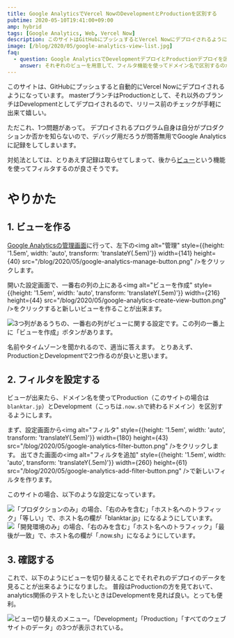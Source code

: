 ```yaml
---
title: Google AnalyticsでVercel NowのDevelopmentとProductionを区別する
pubtime: 2020-05-10T19:41:00+09:00
amp: hybrid
tags: [Google Analytics, Web, Vercel Now]
description: このサイトはGitHubにプッシュするとVercel Nowにデプロイされるようになっています。なので、デバッグ用のデプロイとプロダクションデプロイの二種類があります。この記事は、そんな感じの2種類のサイトから得られるデータを区別する方法です。
image: [/blog/2020/05/google-analytics-view-list.jpg]
faq:
  - question: Google AnalyticsでDevelopmentデプロイとProductionデプロイを区別する方法は？
    answer: それぞれのビューを用意して、フィルタ機能を使ってドメイン名で区別するのが簡単です。
---
```


このサイトは、GitHubにプッシュすると自動的にVercel Nowにデプロイされるようになっています。
masterブランチはProductionとして、それ以外のブランチはDevelopmentとしてデプロイされるので、リリース前のチェックが手軽に出来て嬉しい。

ただこれ、1つ問題があって。
デプロイされるプログラム自身は自分がプロダクションか否かを知らないので、デバッグ用だろうが問答無用でGoogle Analyticsに記録をしてしまいます。

対処法としては、とりあえず記録は取らせてしまって、後から[ビュー](https://support.google.com/analytics/answer/2649553)という機能を使ってフィルタするのが良さそうです。


# やりかた

## 1. ビューを作る

[Google Analyticsの管理画面](https://analytics.google.com/analytics/web/)に行って、左下の<img alt="管理" style={{height: '1.5em', width: 'auto', transform: 'translateY(.5em)'}} width={141} height={40} src="/blog/2020/05/google-analytics-manage-button.png" />をクリックします。

開いた設定画面で、一番右の列の上にある<img alt="ビューを作成" style={{height: '1.5em', width: 'auto', transform: 'translateY(.5em)'}} width={216} height={44} src="/blog/2020/05/google-analytics-create-view-button.png" />をクリックすると新しいビューを作ることが出来ます。

![3つ列があるうちの、一番右の列がビューに関する設定です。この列の一番上に「ビューを作成」ボタンがあります。](/blog/2020/05/google-analytics-create-view-button-place.jpg "1200x403")

名前やタイムゾーンを聞かれるので、適当に答えます。
とりあえず、ProductionとDevelopmentで2つ作るのが良いと思います。


## 2. フィルタを設定する

ビューが出来たら、ドメイン名を使ってProduction（このサイトの場合は`blanktar.jp`）とDevelopment（こっちは`.now.sh`で終わるドメイン）を区別するようにします。

まず、設定画面から<img alt="フィルタ" style={{height: '1.5em', width: 'auto', transform: 'translateY(.5em)'}} width={180} height={43} src="/blog/2020/05/google-analytics-filter-button.png" />をクリックします。
出てきた画面の<img alt="フィルタを追加" style={{height: '1.5em', width: 'auto', transform: 'translateY(.5em)'}} width={260} height={61} src="/blog/2020/05/google-analytics-add-filter-button.png" />で新しいフィルタを作ります。

このサイトの場合、以下のような設定になっています。

![「プロダクションのみ」の場合、「右のみを含む」「ホスト名へのトラフィック」「等しい」で、ホスト名の欄が「blanktar.jp」になるようにしています。](/blog/2020/05/google-analytics-production-filter.jpg "389x320")
![「開発環境のみ」の場合、「右のみを含む」「ホスト名へのトラフィック」「最後が一致」で、ホスト名の欄が「.now.sh」になるようにしています。](/blog/2020/05/google-analytics-development-filter.jpg "417x320")


## 3. 確認する

これで、以下のようにビューを切り替えることでそれぞれのデプロイのデータを見ることが出来るようになりました。
普段はProductionの方を見ておいて、analytics関係のテストをしたいときはDevelopmentを見れば良い。とっても便利。

![ビュー切り替えのメニュー。「Development」「Production」「すべてのウェブサイトのデータ」の3つが表示されている。](/blog/2020/05/google-analytics-view-list.jpg "900x600")
